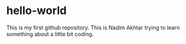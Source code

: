 # hello-world
This is my first github repository.
This is Nadim Akhtar trying to learn something about a little bit coding.
